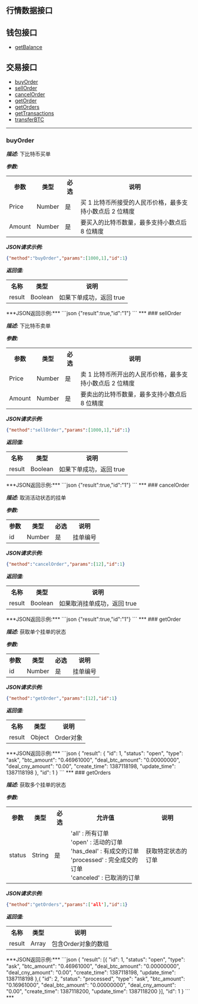 
行情数据接口
--------

钱包接口
--------
- [getBalance](#getbalance)


交易接口
--------

- [buyOrder](#buyorder)
- [sellOrder](#sellorder)
- [cancelOrder](#cancelorder)
- [getOrder](#getorder)
- [getOrders](#getorders)
- [getTransactions](#gettransactions)
- [transferBTC](#transferBTC)

***

### buyOrder  

***描述:***  下比特币买单

***参数:***
  <table>
  <tr>
    <th>参数</th><th>类型</th><th>必选</th><th>说明</th>
  </tr>
  <tr>
    <td>Price</td><td>Number</td><td>是</td><td>买 1 比特币所接受的人民币价格，最多支持小数点后 2 位精度</td>
  </tr>
  <tr>
    <td>Amount</td><td>Number</td><td>是</td><td>要买入的比特币数量，最多支持小数点后 8 位精度</td>
  </tr>
</table>

***JSON请求示例:***
```json
{"method":"buyOrder","params":[1000,1],"id":1}
```
***返回值:***
<table>
  <tr>
    <th>名称</th><th>类型</th><th>说明</th>
  </tr>
  <tr>
    <td>result</td><td>Boolean</td><td>如果下单成功，返回 true</td>
  </tr>
</table>
***JSON返回示例:***
```json
{"result":true,"id":"1"} 
```
***
### sellOrder  

***描述:***  下比特币卖单

***参数:***
  <table>
  <tr>
    <th>参数</th><th>类型</th><th>必选</th><th>说明</th>
  </tr>
  <tr>
    <td>Price</td><td>Number</td><td>是</td><td>卖 1 比特币所开出的人民币价格，最多支持小数点后 2 位精度</td>
  </tr>
  <tr>
    <td>Amount</td><td>Number</td><td>是</td><td>要卖出的比特币数量，最多支持小数点后 8 位精度</td>
  </tr>
</table>

***JSON请求示例:***
```json
{"method":"sellOrder","params":[1000,1],"id":1}
```
***返回值:***
<table>
  <tr>
    <th>名称</th><th>类型</th><th>说明</th>
  </tr>
  <tr>
    <td>result</td><td>Boolean</td><td>如果下单成功，返回 true</td>
  </tr>
</table>
***JSON返回示例:***
```json
{"result":true,"id":"1"} 
```
***
### cancelOrder  

***描述:***  取消活动状态的挂单

***参数:***
  <table>
  <tr>
    <th>参数</th><th>类型</th><th>必选</th><th>说明</th>
  </tr>
  <tr>
    <td>id</td><td>Number</td><td>是</td><td>挂单编号</td>
  </tr>

</table>

***JSON请求示例:***
```json
{"method":"cancelOrder","params":[12],"id":1}
```
***返回值:***
<table>
  <tr>
    <th>名称</th><th>类型</th><th>说明</th>
  </tr>
  <tr>
    <td>result</td><td>Boolean</td><td>如果取消挂单成功，返回 true</td>
  </tr>
</table>
***JSON返回示例:***
```json
{"result":true,"id":"1"} 
```
***
### getOrder  

***描述:***  获取单个挂单的状态

***参数:***
  <table>
  <tr>
    <th>参数</th><th>类型</th><th>必选</th><th>说明</th>
  </tr>
  <tr>
    <td>id</td><td>Number</td><td>是</td><td>挂单编号</td>
  </tr>

</table>

***JSON请求示例:***
```json
{"method":"getOrder","params":[12],"id":1}
```
***返回值:***
<table>
  <tr>
    <th>名称</th><th>类型</th><th>说明</th>
  </tr>
  <tr>
    <td>result</td><td>Object</td><td>Order对象</td>
  </tr>
</table>
***JSON返回示例:***
```json
{
    "result": {
        "id": 1,
        "status": "open",
        "type": "ask",
        "btc_amount": "0.46961000",
        "deal_btc_amount": "0.00000000",
        "deal_cny_amount": "0.00",
        "create_time": 1387118198,
        "update_time": 1387118198
    },
    "id": 1
}
```
***
### getOrders 

***描述:***  获取多个挂单的状态

***参数:***
  <table>
  <tr>
    <th>参数</th><th>类型</th><th>必选</th><th>允许值</th><th>说明</th>
  </tr>
  <tr>
    <td>status</td><td>String</td><td>是</td>
    <td>
    'all' : 所有订单<br>
    'open' : 活动的订单 <br>
    'has_deal' : 有成交的订单 <br>
    'processed' : 完全成交的订单 <br>
    'canceled' : 已取消的订单</td>
    <td>获取特定状态的订单</td>
  </tr>

</table>

***JSON请求示例:***
```json
{"method":"getOrders","params":['all'],"id":1}
```
***返回值:***
<table>
  <tr>
    <th>名称</th><th>类型</th><th>说明</th>
  </tr>
  <tr>
    <td>result</td><td>Array</td><td>包含Order对象的数组</td>
  </tr>
</table>
***JSON返回示例:***
```json
{
    "result": [{
        "id": 1,
        "status": "open",
        "type": "ask",
        "btc_amount": "0.46961000",
        "deal_btc_amount": "0.00000000",
        "deal_cny_amount": "0.00",
        "create_time": 1387118198,
        "update_time": 1387118198
    },{
        "id": 2,
        "status": "processed",
        "type": "ask",
        "btc_amount": "0.16961000",
        "deal_btc_amount": "0.00000000",
        "deal_cny_amount": "0.00",
        "create_time": 1387118200,
        "update_time": 1387118200
    }],
    "id": 1
}
```
***


